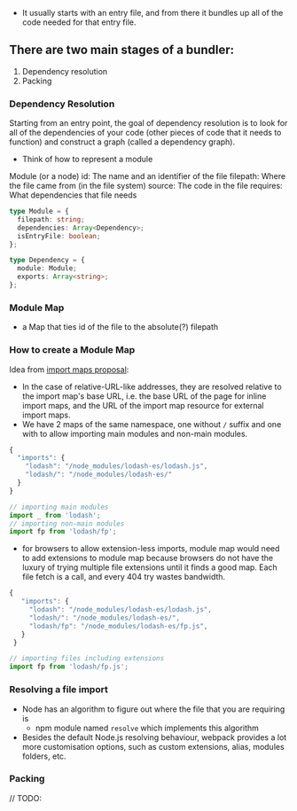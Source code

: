 - It usually starts with an entry file, and from there it bundles up all of the code needed for that entry file.

## There are two main stages of a bundler:

1. Dependency resolution
2. Packing

### Dependency Resolution

Starting from an entry point, the goal of dependency resolution is to look for all of the dependencies of your code (other pieces of code that it needs to function) and construct a graph (called a dependency graph).

- Think of how to represent a module

Module (or a node)
id: The name and an identifier of the file
filepath: Where the file came from (in the file system)
source: The code in the file
requires: What dependencies that file needs

```ts
type Module = {
  filepath: string;
  dependencies: Array<Dependency>;
  isEntryFile: boolean;
};

type Dependency = {
  module: Module;
  exports: Array<string>;
};
```

### Module Map

- a Map that ties id of the file to the absolute(?) filepath

### How to create a Module Map

Idea from [import maps proposal](https://github.com/WICG/import-maps):

- In the case of relative-URL-like addresses, they are resolved relative to the import map's base URL, i.e. the base URL of the page for inline import maps, and the URL of the import map resource for external import maps.
- We have 2 maps of the same namespace, one without `/` suffix and one with to allow importing main modules and non-main modules.

```js
{
  "imports": {
    "lodash": "/node_modules/lodash-es/lodash.js",
    "lodash/": "/node_modules/lodash-es/"
  }
}

// importing main modules
import _ from 'lodash';
// importing non-main modules
import fp from 'lodash/fp';
```

- for browsers to allow extension-less imports, module map would need to add extensions to module map because browsers do not have the luxury of trying multiple file extensions until it finds a good map. Each file fetch is a call, and every 404 try wastes bandwidth.

```js
{
   "imports": {
     "lodash": "/node_modules/lodash-es/lodash.js",
     "lodash/": "/node_modules/lodash-es/",
     "lodash/fp": "/node_modules/lodash-es/fp.js",
   }
 }

// importing files including extensions
import fp from 'lodash/fp.js';
```

### Resolving a file import

- Node has an algorithm to figure out where the file that you are requiring is
  - npm module named `resolve` which implements this algorithm
- Besides the default Node.js resolving behaviour, webpack provides a lot more customisation options, such as custom extensions, alias, modules folders, etc.

### Packing

// TODO:
